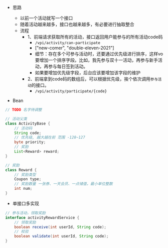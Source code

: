 - 思路
  - 以前一个活动就写一个接口
  - 随着活动越来越多，接口也越来越多，有必要进行抽取整合
  - 流程
    - 1、前端请求获取所有的活动，接口返回用户能参与的所有活动code码
      - `/vpi/activity/can-participate`
      - ["new-comer", "double-eleven-2021"]
      - 细节：存在多个可参与活动时，还要通过优先级进行排序，这样vo要增加一个排序字段。比如，我先参与双十一活动，再参与新手活动，再参与每日签到活动。
      - 如果要增加优先级字段，后台应该要增加该字段的维护
    - 2、前端拿到code码的数组后，可以根据优先级，挨个依次调用`参与活动`的接口。
      - `/vpi/activity/participate/{code}`

- Bean
```java
// TODO 名字待调整

// 活动父类 
class ActivityBase {
    // 活动码
    String code;
    // 优先级, 越大越在前 范围 -128~127
    byte priority;
    // 奖励
    List<Reward> reward;
}

// 奖励
class Reward {
    // 奖励类型
    Coupon type;
    // 奖励数量 一张券、一天会员、一点储值，最小单位整数
    int num;
}
```
- 单接口多实现
```java
// 参与活动，领取奖励
interface activityRewardService {
    // 领取奖励
    boolean receive(int userId, String code);
    // 校验
    boolean validate(int userId, String code);
}
```